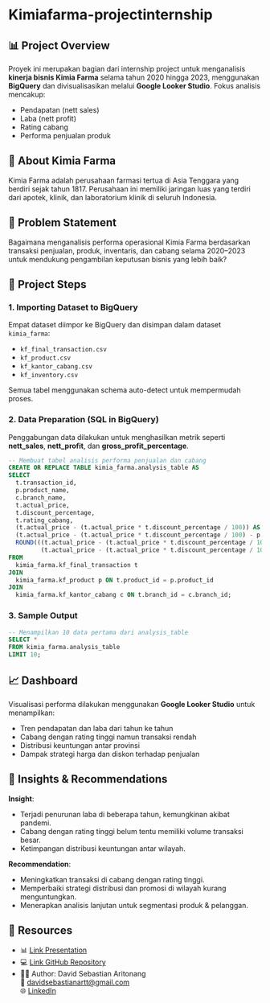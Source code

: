 # Kimiafarma-projectinternship

## 📊 Project Overview

Proyek ini merupakan bagian dari internship project untuk menganalisis **kinerja bisnis Kimia Farma** selama tahun 2020 hingga 2023, menggunakan **BigQuery** dan divisualisasikan melalui **Google Looker Studio**. Fokus analisis mencakup:
- Pendapatan (nett sales)
- Laba (nett profit)
- Rating cabang
- Performa penjualan produk

## 🏢 About Kimia Farma
Kimia Farma adalah perusahaan farmasi tertua di Asia Tenggara yang berdiri sejak tahun 1817. Perusahaan ini memiliki jaringan luas yang terdiri dari apotek, klinik, dan laboratorium klinik di seluruh Indonesia.

## 🎯 Problem Statement
Bagaimana menganalisis performa operasional Kimia Farma berdasarkan transaksi penjualan, produk, inventaris, dan cabang selama 2020–2023 untuk mendukung pengambilan keputusan bisnis yang lebih baik?

## 🧩 Project Steps

### 1. Importing Dataset to BigQuery
Empat dataset diimpor ke BigQuery dan disimpan dalam dataset `kimia_farma`:
- `kf_final_transaction.csv`
- `kf_product.csv`
- `kf_kantor_cabang.csv`
- `kf_inventory.csv`

Semua tabel menggunakan schema auto-detect untuk mempermudah proses.

### 2. Data Preparation (SQL in BigQuery)

Penggabungan data dilakukan untuk menghasilkan metrik seperti **nett_sales**, **nett_profit**, dan **gross_profit_percentage**.

```sql
-- Membuat tabel analisis performa penjualan dan cabang
CREATE OR REPLACE TABLE kimia_farma.analysis_table AS
SELECT
  t.transaction_id,
  p.product_name,
  c.branch_name,
  t.actual_price,
  t.discount_percentage,
  t.rating_cabang,
  (t.actual_price - (t.actual_price * t.discount_percentage / 100)) AS nett_sales,
  (t.actual_price - (t.actual_price * t.discount_percentage / 100) - p.product_cost) AS nett_profit,
  ROUND(((t.actual_price - (t.actual_price * t.discount_percentage / 100) - p.product_cost) / 
         (t.actual_price - (t.actual_price * t.discount_percentage / 100))) * 100, 2) AS gross_profit_percentage
FROM
  kimia_farma.kf_final_transaction t
JOIN
  kimia_farma.kf_product p ON t.product_id = p.product_id
JOIN
  kimia_farma.kf_kantor_cabang c ON t.branch_id = c.branch_id;
```

### 3. Sample Output

```sql
-- Menampilkan 10 data pertama dari analysis_table
SELECT *
FROM kimia_farma.analysis_table
LIMIT 10;
```

## 📈 Dashboard

Visualisasi performa dilakukan menggunakan **Google Looker Studio** untuk menampilkan:
- Tren pendapatan dan laba dari tahun ke tahun
- Cabang dengan rating tinggi namun transaksi rendah
- Distribusi keuntungan antar provinsi
- Dampak strategi harga dan diskon terhadap penjualan

## 🧠 Insights & Recommendations

**Insight**:
- Terjadi penurunan laba di beberapa tahun, kemungkinan akibat pandemi.
- Cabang dengan rating tinggi belum tentu memiliki volume transaksi besar.
- Ketimpangan distribusi keuntungan antar wilayah.

**Recommendation**:
- Meningkatkan transaksi di cabang dengan rating tinggi.
- Memperbaiki strategi distribusi dan promosi di wilayah kurang menguntungkan.
- Menerapkan analisis lanjutan untuk segmentasi produk & pelanggan.

## 🔗 Resources

- 📊 [Link Presentation](http://google.com/)
- 💻 [Link GitHub Repository](http://google.com/)
- 👨‍💻 Author: David Sebastian Aritonang  
  📧 davidsebastianartt@gmail.com  
  🌐 [LinkedIn](https://www.linkedin.com/in/david-sartt/)
